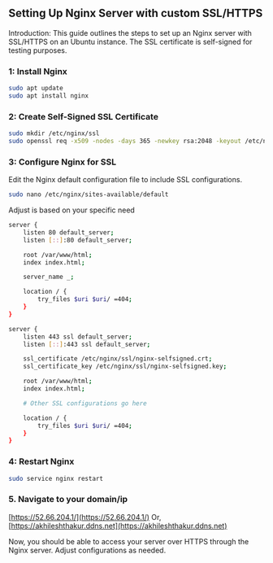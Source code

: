 ## Setting Up Nginx Server with custom SSL/HTTPS

Introduction:
This guide outlines the steps to set up an Nginx server with SSL/HTTPS on an Ubuntu instance. The SSL certificate is self-signed for testing purposes.

### 1: Install Nginx

```bash
sudo apt update
sudo apt install nginx
```

### 2: Create Self-Signed SSL Certificate

```bash
sudo mkdir /etc/nginx/ssl
sudo openssl req -x509 -nodes -days 365 -newkey rsa:2048 -keyout /etc/nginx/ssl/nginx-selfsigned.key -out /etc/nginx/ssl/nginx-selfsigned.crt
```

### 3: Configure Nginx for SSL
Edit the Nginx default configuration file to include SSL configurations.

```bash
sudo nano /etc/nginx/sites-available/default
```
Adjust is based on your specific need
```bash
server {
    listen 80 default_server;
    listen [::]:80 default_server;

    root /var/www/html;
    index index.html;

    server_name _;

    location / {
        try_files $uri $uri/ =404;
    }
}

server {
    listen 443 ssl default_server;
    listen [::]:443 ssl default_server;

    ssl_certificate /etc/nginx/ssl/nginx-selfsigned.crt;
    ssl_certificate_key /etc/nginx/ssl/nginx-selfsigned.key;

    root /var/www/html;
    index index.html;

    # Other SSL configurations go here

    location / {
        try_files $uri $uri/ =404;
    }
}

```

### 4: Restart Nginx

```bash
sudo service nginx restart
```
### 5. Navigate to your domain/ip

[https://52.66.204.1/](https://52.66.204.1/) 
Or, 
[https://akhileshthakur.ddns.net](https://akhileshthakur.ddns.net)

Now, you should be able to access your server over HTTPS through the Nginx server. Adjust configurations as needed.
